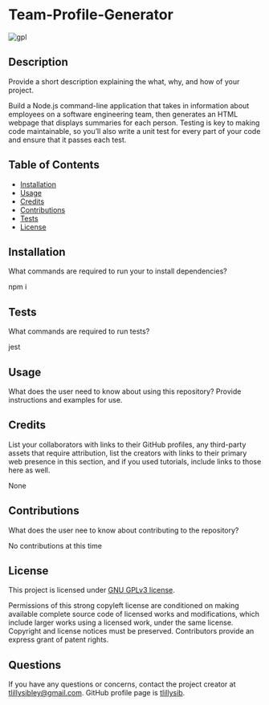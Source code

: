 # Team-Profile-Generator

  ![gpl](https://img.shields.io/badge/license-GPL%203.0-green)

  ## Description

  Provide a short description explaining the what, why, and how of your project. 

  Build a Node.js command-line application that takes in information about employees on a software engineering team, then generates an HTML webpage that displays summaries for each person. Testing is key to making code maintainable, so you’ll also write a unit test for every part of your code and ensure that it passes each test.

  ## Table of Contents 

  - [Installation](#installation)
  - [Usage](#usage)
  - [Credits](#credits)
  - [Contributions](#contributions)
  - [Tests](#tests)
  - [License](#license)
  
  ## Installation
  What commands are required to run your to install dependencies? 
  
  npm i
  
  ## Tests
  What commands are required to run tests? 

  jest
  
  ## Usage
  What does the user need to know about using this repository? Provide instructions and examples for use. 
   
  

  ## Credits
  List your collaborators with links to their GitHub profiles, any third-party assets that require attribution, list the creators with links to their primary web presence in this section, and if you used tutorials, include links to those here as well.

  None

  ## Contributions
  What does the user nee to know about contributing to the repository?

  No contributions at this time

  ## License

  This project is licensed under [GNU GPLv3 license](https://www.gnu.org/licenses/gpl-3.0.en.html).

   Permissions of this strong copyleft license are conditioned on making available complete source code of licensed works and modifications, which include larger works using a licensed work, under the same license. Copyright and license notices must be preserved. Contributors provide an express grant of patent rights. 


  ## Questions

  If you have any questions or concerns, contact the project creator at tlillysibley@gmail.com.
  GitHub profile page is [tlillysib](https://github.com/tlillysib).
